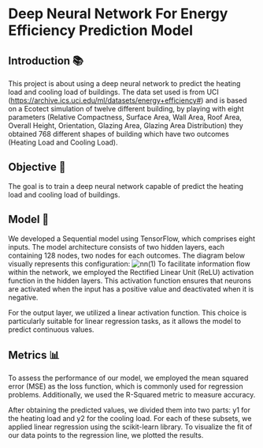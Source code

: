 # Deep Neural Network For Energy Efficiency Prediction Model 

## Introduction 📚

This project is about using a deep neural network to predict the heating load and cooling load of buildings. The data set used is from UCI (https://archive.ics.uci.edu/ml/datasets/energy+efficiency#) and is based on a Ecotect simulation of twelve different building, by playing with eight parameters (Relative Compactness, Surface Area, Wall Area, Roof Area, Overall Height, Orientation, Glazing Area, Glazing Area Distribution) they obtained 768 different shapes of building which have two outcomes (Heating Load and Cooling Load).
 
## Objective 🎯 
The goal is to train a  deep neural network capable of predict the heating load and cooling load of buildings.

## Model 🤖
We developed a Sequential model using TensorFlow, which comprises eight inputs. The model architecture consists of two hidden layers, each containing 128 nodes, two nodes for each outcomes. The diagram below visually represents this configuration:
![nn(1)](https://github.com/EdAkh/DNN_Energy_Efficiency_Model/assets/98283423/68a81897-b999-4568-9baa-aaa1711e5fbc)
To facilitate information flow within the network, we employed the Rectified Linear Unit (ReLU) activation function in the hidden layers. This activation function ensures that neurons are activated when the input has a positive value and deactivated when it is negative.

For the output layer, we utilized a linear activation function. This choice is particularly suitable for linear regression tasks, as it allows the model to predict continuous values.

## Metrics 📊
To assess the performance of our model, we employed the mean squared error (MSE) as the loss function, which is commonly used for regression problems. Additionally, we used the R-Squared metric to measure accuracy.

After obtaining the predicted values, we divided them into two parts: y1 for the heating load and y2 for the cooling load. For each of these subsets, we applied linear regression using the scikit-learn library. To visualize the fit of our data points to the regression line, we plotted the results.

